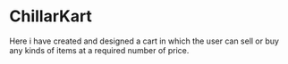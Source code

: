# ChillarKart
Here i have created and designed a cart in which the user can sell or buy any kinds of items at a required number of price.
